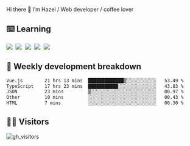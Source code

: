 
Hi there 👋 I’m Hazel / Web developer / coffee lover

## ⌨️ Learning

<samp>
 <a href="https://github.com/vuejs/core"><img src="https://api.iconify.design/logos:vue.svg" /></a>
  <a href="https://github.com/vuejs/core"><img src="https://api.iconify.design/logos:react.svg" /></a>
  <a href="https://github.com/vitejs/vite"><img src="https://api.iconify.design/logos:vitejs.svg" /></a>
  <a href="https://github.com/microsoft/TypeScript"><img src="https://api.iconify.design/logos:typescript-icon.svg" /></a> 
  <a href="https://github.com/unocss/unocss"><img src="https://api.iconify.design/logos:unocss.svg" /></a>
  

</samp>


## 🦀 Weekly development breakdown

<!--START_SECTION:waka-->

```txt
Vue.js        21 hrs 13 mins  █████████████▒░░░░░░░░░░░   53.49 %
TypeScript    17 hrs 23 mins  ███████████░░░░░░░░░░░░░░   43.83 %
JSON          23 mins         ▒░░░░░░░░░░░░░░░░░░░░░░░░   00.97 %
Other         10 mins         ░░░░░░░░░░░░░░░░░░░░░░░░░   00.43 %
HTML          7 mins          ░░░░░░░░░░░░░░░░░░░░░░░░░   00.30 %
```

<!--END_SECTION:waka-->
## 👬🏻 Visitors

![gh_visitors](https://profile-counter.glitch.me/Hazel-Lin/count.svg)

